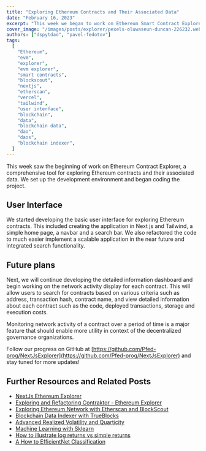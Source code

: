 ```yaml
---
title: "Exploring Ethereum Contracts and Their Associated Data"
date: "February 16, 2023"
excerpt: "This week we began to work on Ethereum Smart Contract Explorer, a comprehensive tool for exploring Ethereum contracts and their associated data."
cover_image: "/images/posts/explorer/pexels-oluwaseun-duncan-226232.webp"
authors: ["dspytdao", "pavel-fedotov"]
tags:
  [
    "Ethereum",
    "evm",
    "explorer",
    "evm explorer",
    "smart contracts",
    "blockscout",
    "nextjs",
    "etherscan",
    "vercel",
    "tailwind",
    "user interface",
    "blockchain",
    "data",
    "blockchain data",
    "dao",
    "daos",
    "blockchain indexer",
  ]
---
```


This week saw the beginning of work on Ethereum Contract Explorer, a comprehensive tool for exploring Ethereum contracts and their associated data. We set up the development environment and began coding the project.

## User Interface

We started developing the basic user interface for exploring Ethereum contracts. This included creating the application in Next js and Tailwind, a simple home page, a navbar and a search bar. We also refactored the code to much easier implement a scalable application in the near future and integrated search functionality.

## Future plans

Next, we will continue developing the detailed information dashboard and begin working on the network activity display for each contract. This will allow users to search for contracts based on various criteria such as address, transaction hash, contract name, and view detailed information about each contract such as the code, deployed transactions, storage and execution costs.

Monitoring network activity of a contract over a period of time is a major feature that should enable more utility in context of the decentralized governance organizations.

Follow our progress on GitHub at [https://github.com/Pfed-prog/NextJsExplorer](https://github.com/Pfed-prog/NextJsExplorer) and stay tuned for more updates!

## Further Resources and Related Posts

- [NextJs Ethereum Explorer](https://github.com/Pfed-prog/NextJsExplorer)
- [Exploring and Refactoring Contraktor - Ethereum Explorer](https://dspyt.com/refactoring-contraktor)
- [Exploring Ethereum Network with Etherscan and BlockScout](https://dspyt.com/exploring-ethereum)
- [Blockchain Data Indexer with TrueBlocks](https://dspyt.com/blockchain-data-indexer-with-trueblocks)
- [Advanced Realized Volatility and Quarticity](https://dspyt.com/advanced-realized-volatility-and-quarticity)
- [Machine Learning with Sklearn](https://dspyt.com/machine-learning-time-series-temperature-data-modeling)
- [How to illustrate log returns vs simple returns](https://dspyt.com/simple-returns-log-return-and-volatility-simple-introduction)
- [A How to EfficientNet Classification](https://dspyt.com/efficientnet-classification)

